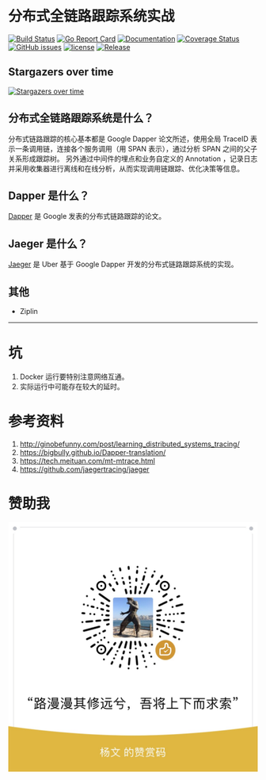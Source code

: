 # 分布式全链路跟踪系统实战 #
[![Build Status](https://travis-ci.org/yangwenmai/jaeger-opentracing-examples.svg?branch=master)](https://travis-ci.org/yangwenmai/jaeger-opentracing-examples) [![Go Report Card](https://goreportcard.com/badge/github.com/yangwenmai/jaeger-opentracing-examples)](https://goreportcard.com/report/github.com/yangwenmai/jaeger-opentracing-examples)  [![Documentation](https://godoc.org/github.com/yangwenmai/jaeger-opentracing-examples?status.svg)](http://godoc.org/github.com/yangwenmai/jaeger-opentracing-examples) [![Coverage Status](https://coveralls.io/repos/github/yangwenmai/jaeger-opentracing-examples/badge.svg?branch=master)](https://coveralls.io/github/yangwenmai/jaeger-opentracing-examples?branch=master) [![GitHub issues](https://img.shields.io/github/issues/yangwenmai/jaeger-opentracing-examples.svg)](https://github.com/yangwenmai/jaeger-opentracing-examples/issues) [![license](https://img.shields.io/github/license/yangwenmai/jaeger-opentracing-examples.svg?maxAge=2592000)](https://github.com/yangwenmai/jaeger-opentracing-examples/LICENSE) [![Release](https://img.shields.io/github/release/yangwenmai/jaeger-opentracing-examples.svg?label=Release)](https://github.com/yangwenmai/jaeger-opentracing-examples/releases)

## Stargazers over time

[![Stargazers over time](https://starcharts.herokuapp.com/yangwenmai/jaeger-opentracing-examples.svg)](https://starcharts.herokuapp.com/yangwenmai/jaeger-opentracing-examples)

## 分布式全链路跟踪系统是什么？

分布式链路跟踪的核心基本都是 Google Dapper 论文所述，使用全局 TraceID 表示一条调用链，连接各个服务调用（用 SPAN 表示），通过分析 SPAN 之间的父子关系形成跟踪树。
另外通过中间件的埋点和业务自定义的 Annotation ，记录日志并采用收集器进行离线和在线分析，从而实现调用链跟踪、优化决策等信息。

## Dapper 是什么？

[Dapper](https://github.com/bigbully/Dapper-translation) 是 Google 发表的分布式链路跟踪的论文。

## Jaeger 是什么？

[Jaeger](https://github.com/jaegertracing/jaeger) 是 Uber 基于 Google Dapper 开发的分布式链路跟踪系统的实现。

## 其他

- Ziplin

----

# 坑

1. Docker 运行要特别注意网络互通。
2. 实际运行中可能存在较大的延时。

# 参考资料

1. http://ginobefunny.com/post/learning_distributed_systems_tracing/
2. https://bigbully.github.io/Dapper-translation/
3. https://tech.meituan.com/mt-mtrace.html
4. https://github.com/jaegertracing/jaeger

# 赞助我

![微信支付](./docs/wxpay.jpg)
